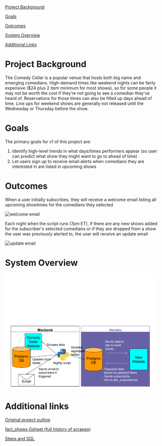 [Project Background](#project-background)

[Goals](#goals)

[Outcomes](#outcomes)

[System Overview](#system-overview)

[Additional Links](#additional-links)

# Project Background

The Comedy Cellar is a popular venue that hosts both big name and emerging comedians. High-demand times like weekend nights can be fairly expensive ($24 plus 2 item minimum for most shows), so for some people it may not be worth the cost if they’re not going to see a comedian they’ve heard of. Reservations for those times can also be filled up days ahead of time. Line ups for weekend shows are generally not released until the Wednesday or Thursday before the show.

# Goals

The primary goals for v1 of this project are:
1. Identify high-level trends in what days/times performers appear (so user can predict what show they might want to go to ahead of time)
2. Let users sign up to receive email alerts when comedians they are interested in are listed in upcoming shows


# Outcomes

When a user initially subscribes, they will receive a welcome email listing all upcoming showtimes for the comedians they selected

![welcome email](https://raw.githubusercontent.com/mlm603/comedy-cellar/master/pictures/welcome_email.png)

Each night when the script runs (7pm ET), if there are any new shows added for the subscriber's selected comedians or if they are dropped from a show the user was previously alerted to, the user will receive an update email

![update email](https://raw.githubusercontent.com/mlm603/comedy-cellar/master/pictures/update_email.png)

# System Overview

![system diagram](https://github.com/mlm603/comedy-cellar/blob/master/pictures/system_diagram_updated.png)

# Additional links

[Original project outline](https://docs.google.com/document/d/1y4zlj_LR3HZ_MzT7Rh7jvh73xsZhqj8Ez5qk92yTCfk/edit#)

[fact_shows Gsheet (full history of scrapes)](https://docs.google.com/spreadsheets/d/1O--GtBmFah95c1tYfiPkFA8ToFgl6OawjUmibvv06Xk/edit#gid=0)

[Steps and SQL](https://github.com/mlm603/comedy-cellar/blob/master/steps_and_sql.md)